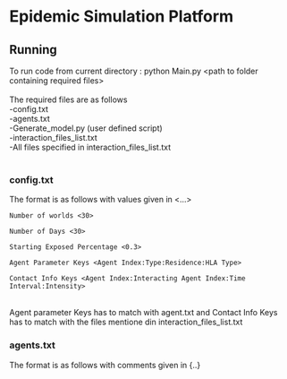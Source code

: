 # Epidemic Simulation Platform

## Running
To run code from current directory : python Main.py \<path to folder containing required files\> 
<br>
<br>
The required files are as follows <br>
  -config.txt <br>
  -agents.txt <br>
  -Generate_model.py (user defined script) <br>
  -interaction_files_list.txt <br>
  -All files specified in interaction_files_list.txt <br>
<br>

### config.txt <br>
The format is as follows with values given in \<...\>
<br>

    Number of worlds <30>
  
    Number of Days <30>
  
    Starting Exposed Percentage <0.3>
    
    Agent Parameter Keys <Agent Index:Type:Residence:HLA Type>

    Contact Info Keys <Agent Index:Interacting Agent Index:Time Interval:Intensity>
<br>
Agent parameter Keys has to match with agent.txt and Contact Info Keys has to match with the files mentione din interaction_files_list.txt
<br>

### agents.txt
The format is as follows with comments given in {..}
    
